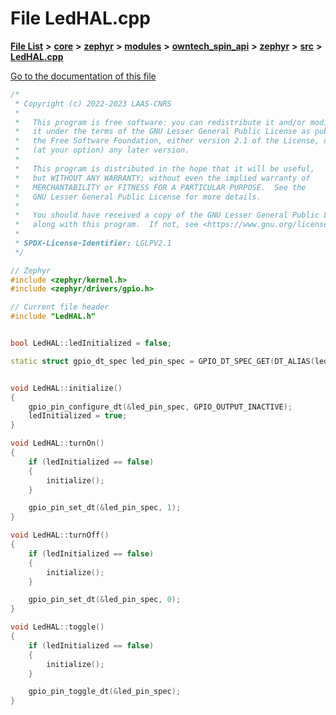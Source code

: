 

# File LedHAL.cpp

[**File List**](files.md) **>** [**core**](dir_771164b9325b04f1442f7a3ffa8ecb89.md) **>** [**zephyr**](dir_09002e7ce91f09aeb040dfd1861a47f4.md) **>** [**modules**](dir_6d0fb8ab814c517e7f155fb837e32f72.md) **>** [**owntech\_spin\_api**](dir_87330bcbf7fe698536ea5946c1b90585.md) **>** [**zephyr**](dir_83abe2f3de580445b50d57f614c989e1.md) **>** [**src**](dir_b0a9bfd1c37d418dc07d30cb79a776da.md) **>** [**LedHAL.cpp**](LedHAL_8cpp.md)

[Go to the documentation of this file](LedHAL_8cpp.md)


```C++
/*
 * Copyright (c) 2022-2023 LAAS-CNRS
 *
 *   This program is free software: you can redistribute it and/or modify
 *   it under the terms of the GNU Lesser General Public License as published by
 *   the Free Software Foundation, either version 2.1 of the License, or
 *   (at your option) any later version.
 *
 *   This program is distributed in the hope that it will be useful,
 *   but WITHOUT ANY WARRANTY; without even the implied warranty of
 *   MERCHANTABILITY or FITNESS FOR A PARTICULAR PURPOSE.  See the
 *   GNU Lesser General Public License for more details.
 *
 *   You should have received a copy of the GNU Lesser General Public License
 *   along with this program.  If not, see <https://www.gnu.org/licenses/>.
 *
 * SPDX-License-Identifier: LGLPV2.1
 */

// Zephyr
#include <zephyr/kernel.h>
#include <zephyr/drivers/gpio.h>

// Current file header
#include "LedHAL.h"


bool LedHAL::ledInitialized = false;

static struct gpio_dt_spec led_pin_spec = GPIO_DT_SPEC_GET(DT_ALIAS(led0), gpios);


void LedHAL::initialize()
{
    gpio_pin_configure_dt(&led_pin_spec, GPIO_OUTPUT_INACTIVE);
    ledInitialized = true;
}

void LedHAL::turnOn()
{
    if (ledInitialized == false)
    {
        initialize();
    }

    gpio_pin_set_dt(&led_pin_spec, 1);
}

void LedHAL::turnOff()
{
    if (ledInitialized == false)
    {
        initialize();
    }

    gpio_pin_set_dt(&led_pin_spec, 0);
}

void LedHAL::toggle()
{
    if (ledInitialized == false)
    {
        initialize();
    }

    gpio_pin_toggle_dt(&led_pin_spec);
}
```


